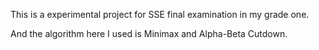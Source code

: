 This is a experimental project for SSE final examination in my grade one.

And the algorithm here I used is Minimax and Alpha-Beta Cutdown.
